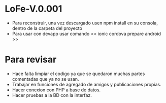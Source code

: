 # LoFe-V.0.001
* Para reconstruir, una vez descargado usen npm install en su consola, dentro de la carpeta del proyecto
* Para usar con devapp usar comando << ionic cordova prepare android >>

# Para revisar

* Hace falta limpiar el codigo ya que se quedaron muchas partes comentadas que ya no se usan.
* Trabajar en funciones de agregado de amigos y publicaciones propias.
* Hacer conexion con PHP a base de datos.
* Hacer pruebas a la BD con la interfaz.
